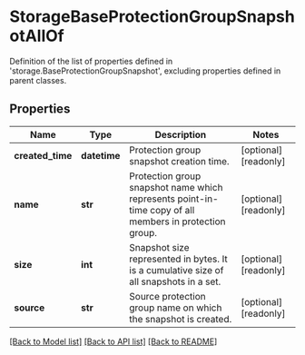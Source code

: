 # StorageBaseProtectionGroupSnapshotAllOf

Definition of the list of properties defined in 'storage.BaseProtectionGroupSnapshot', excluding properties defined in parent classes.
## Properties
Name | Type | Description | Notes
------------ | ------------- | ------------- | -------------
**created_time** | **datetime** | Protection group snapshot creation time. | [optional] [readonly] 
**name** | **str** | Protection group snapshot name which represents point-in-time copy of all members in protection group. | [optional] [readonly] 
**size** | **int** | Snapshot size represented in bytes. It is a cumulative size of all snapshots in a set. | [optional] [readonly] 
**source** | **str** | Source protection group name on which the snapshot is created. | [optional] [readonly] 

[[Back to Model list]](../README.md#documentation-for-models) [[Back to API list]](../README.md#documentation-for-api-endpoints) [[Back to README]](../README.md)


